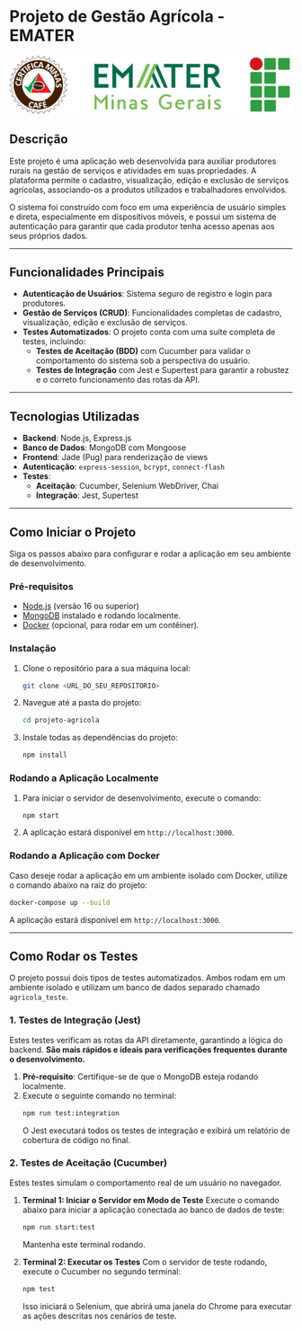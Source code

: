 # Projeto de Gestão Agrícola - EMATER

![Logo](public/assets/logo_barra.png)

## Descrição

Este projeto é uma aplicação web desenvolvida para auxiliar produtores rurais na gestão de serviços e atividades em suas propriedades. A plataforma permite o cadastro, visualização, edição e exclusão de serviços agrícolas, associando-os a produtos utilizados e trabalhadores envolvidos.

O sistema foi construído com foco em uma experiência de usuário simples e direta, especialmente em dispositivos móveis, e possui um sistema de autenticação para garantir que cada produtor tenha acesso apenas aos seus próprios dados.

---

## Funcionalidades Principais

-   **Autenticação de Usuários**: Sistema seguro de registro e login para produtores.
-   **Gestão de Serviços (CRUD)**: Funcionalidades completas de cadastro, visualização, edição e exclusão de serviços.
-   **Testes Automatizados**: O projeto conta com uma suíte completa de testes, incluindo:
    -   **Testes de Aceitação (BDD)** com Cucumber para validar o comportamento do sistema sob a perspectiva do usuário.
    -   **Testes de Integração** com Jest e Supertest para garantir a robustez e o correto funcionamento das rotas da API.

---

## Tecnologias Utilizadas

-   **Backend**: Node.js, Express.js
-   **Banco de Dados**: MongoDB com Mongoose
-   **Frontend**: Jade (Pug) para renderização de views
-   **Autenticação**: `express-session`, `bcrypt`, `connect-flash`
-   **Testes**:
    -   **Aceitação**: Cucumber, Selenium WebDriver, Chai
    -   **Integração**: Jest, Supertest

---

## Como Iniciar o Projeto

Siga os passos abaixo para configurar e rodar a aplicação em seu ambiente de desenvolvimento.

### Pré-requisitos

-   [Node.js](https://nodejs.org/) (versão 16 ou superior)
-   [MongoDB](https://www.mongodb.com/try/download/community) instalado e rodando localmente.
-   [Docker](https://www.docker.com/products/docker-desktop/) (opcional, para rodar em um contêiner).

### Instalação

1.  Clone o repositório para a sua máquina local:
    ```bash
    git clone <URL_DO_SEU_REPOSITORIO>
    ```
2.  Navegue até a pasta do projeto:
    ```bash
    cd projeto-agricola
    ```
3.  Instale todas as dependências do projeto:
    ```bash
    npm install
    ```

### Rodando a Aplicação Localmente

1.  Para iniciar o servidor de desenvolvimento, execute o comando:
    ```bash
    npm start
    ```
2.  A aplicação estará disponível em `http://localhost:3000`.

### Rodando a Aplicação com Docker

Caso deseje rodar a aplicação em um ambiente isolado com Docker, utilize o comando abaixo na raiz do projeto:
```bash
docker-compose up --build
```
A aplicação estará disponível em `http://localhost:3000`.

---

## Como Rodar os Testes

O projeto possui dois tipos de testes automatizados. Ambos rodam em um ambiente isolado e utilizam um banco de dados separado chamado `agricola_teste`.

### 1. Testes de Integração (Jest)

Estes testes verificam as rotas da API diretamente, garantindo a lógica do backend. **São mais rápidos e ideais para verificações frequentes durante o desenvolvimento.**

1.  **Pré-requisito**: Certifique-se de que o MongoDB esteja rodando localmente.
2.  Execute o seguinte comando no terminal:
    ```bash
    npm run test:integration
    ```
    O Jest executará todos os testes de integração e exibirá um relatório de cobertura de código no final.

### 2. Testes de Aceitação (Cucumber)

Estes testes simulam o comportamento real de um usuário no navegador.

1.  **Terminal 1: Iniciar o Servidor em Modo de Teste**
    Execute o comando abaixo para iniciar a aplicação conectada ao banco de dados de teste:
    ```bash
    npm run start:test
    ```
    Mantenha este terminal rodando.

2.  **Terminal 2: Executar os Testes**
    Com o servidor de teste rodando, execute o Cucumber no segundo terminal:
    ```bash
    npm test
    ```
    Isso iniciará o Selenium, que abrirá uma janela do Chrome para executar as ações descritas nos cenários de teste.
